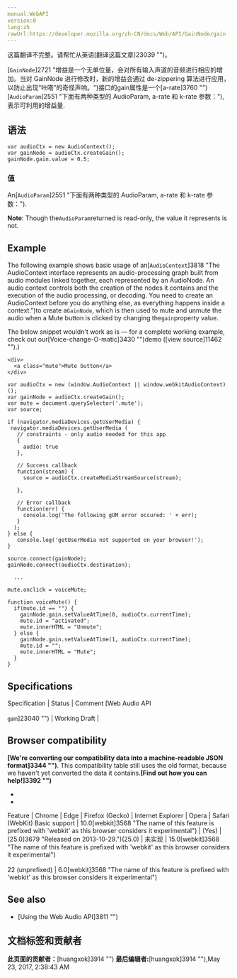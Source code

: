 ```yaml
---
manual:WebAPI
version:0
lang:zh
rawUrl:https://developer.mozilla.org/zh-CN/docs/Web/API/GainNode/gain
---
```




这篇翻译不完整。请帮忙从英语[翻译这篇文章]23039 "")。






[`GainNode`]2721 "增益是一个无单位量，会对所有输入声道的音频进行相应的增加。当对 GainNode 进行修改时，新的增益会通过 de-zippering 算法进行应用，以防止出现“咔嗒”的奇怪声响。")接口的gain属性是一个[a-rate]3760 "")[`AudioParam`]2551 "下面有两种类型的 AudioParam, a-rate 和 k-rate 参数："),表示可利用的增益量.



## 语法<a name="语法"></a>

```
var audioCtx = new AudioContext();
var gainNode = audioCtx.createGain();
gainNode.gain.value = 0.5;
```

### 值<a name="值"></a>


An[`AudioParam`]2551 "下面有两种类型的 AudioParam, a-rate 和 k-rate 参数：").



**Note**: Though the`AudioParam`returned is read-only, the value it represents is not.



## Example<a name="Example"></a>


The following example shows basic usage of an[`AudioContext`]3818 "The AudioContext interface represents an audio-processing graph built from audio modules linked together, each represented by an AudioNode. An audio context controls both the creation of the nodes it contains and the execution of the audio processing, or decoding. You need to create an AudioContext before you do anything else, as everything happens inside a context.")to create a`GainNode`, which is then used to mute and unmute the audio when a Mute button is clicked by changing the`gain`property value.



The below snippet wouldn&#39;t work as is — for a complete working example, check out our[Voice-change-O-matic]3430 "")demo ([view source]11462 "").)


```
<div>
  <a class="mute">Mute button</a>
</div>
```

```
var audioCtx = new (window.AudioContext || window.webkitAudioContext)();
var gainNode = audioCtx.createGain();
var mute = document.querySelector('.mute');
var source;

if (navigator.mediaDevices.getUserMedia) {
 navigator.mediaDevices.getUserMedia (
   // constraints - only audio needed for this app
   {
     audio: true
   },

   // Success callback
   function(stream) {
     source = audioCtx.createMediaStreamSource(stream);

   },

   // Error callback
   function(err) {
     console.log('The following gUM error occured: ' + err);
   }
  );
} else {
   console.log('getUserMedia not supported on your browser!');
}

source.connect(gainNode);
gainNode.connect(audioCtx.destination);

  ...

mute.onclick = voiceMute;

function voiceMute() {
  if(mute.id == "") {
    gainNode.gain.setValueAtTime(0, audioCtx.currentTime);
    mute.id = "activated";
    mute.innerHTML = "Unmute";
  } else {
    gainNode.gain.setValueAtTime(1, audioCtx.currentTime);
    mute.id = "";
    mute.innerHTML = "Mute";
  }
}
```

## Specifications<a name="Specifications"></a>
Specification | Status | Comment 
[Web Audio API<br></br><small>gain</small>]23040 "") | Working Draft |  


## Browser compatibility<a name="Browser_compatibility"></a>


**[We&#39;re converting our compatibility data into a machine-readable JSON format]3344 "")**. This compatibility table still uses the old format, because we haven&#39;t yet converted the data it contains.**[Find out how you can help!]3392 "")**


* 
* 
Feature | Chrome | Edge | Firefox (Gecko) | Internet Explorer | Opera | Safari (WebKit) 
Basic support | 10.0[webkit]3568 "The name of this feature is prefixed with 'webkit' as this browser considers it experimental") | (Yes) | [25.0]3679 "Released on 2013-10-29.")(25.0) | 未实现 | 15.0[webkit]3568 "The name of this feature is prefixed with 'webkit' as this browser considers it experimental")<br></br>22 (unprefixed) | 6.0[webkit]3568 "The name of this feature is prefixed with 'webkit' as this browser considers it experimental") 





## See also<a name="See_also"></a>

* [Using the Web Audio API]3811 "")



## 文档标签和贡献者
**此页面的贡献者：**[huangxok]3914 "")
**最后编辑者:**[huangxok]3914 ""),<time>May 23, 2017, 2:38:43 AM</time>


